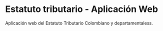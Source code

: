 # Estatuto tributario - Aplicación Web
Aplicación web del Estatuto Tributario Colombiano y departamentaless.
